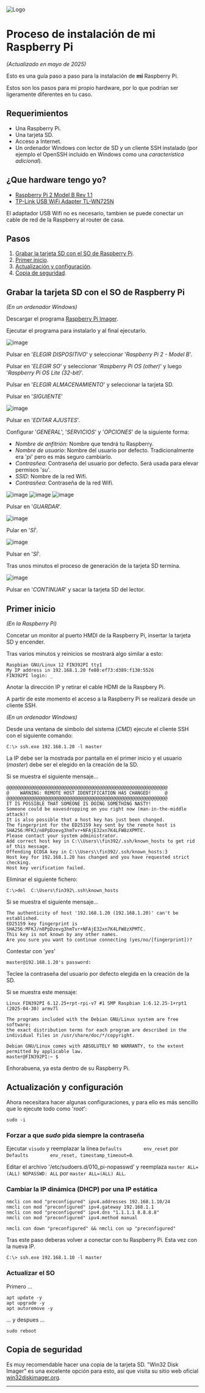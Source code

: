 ![Logo](https://github.com/FIN392/Raspberry/raw/main/Raspberry-Logo.png)

# Proceso de instalación de mi Raspberry Pi
*(Actualizado en mayo de 2025)*

Esto es una guía paso a paso para la instalación de **mi** Raspberry Pi.

Estos son los pasos para mi propio hardware, por lo que podrían ser ligeramente diferentes en tu caso.

## Requerimientos

- Una Raspberry Pi.
- Una tarjeta SD.
- Acceso a Internet.
- Un ordenador Windows con lector de SD y un cliente SSH instalado (por ejemplo el OpenSSH incluido en Windows como una *característica adicional*).

## ¿Que hardware tengo yo?

- [Raspberry Pi 2 Model B Rev 1.1](https://www.raspberrypi.org/products/raspberry-pi-2-model-b/)
- [TP-Link USB WiFi Adapter TL-WN725N](https://www.tp-link.com/us/home-networking/usb-adapter/tl-wn725n/)

El adaptador USB Wifi no es necesario, tambien se puede conectar un cable de red de la Raspberry al router de casa.

## Pasos

1. [Grabar la tarjeta SD con el SO de Raspberry Pi](#sd).
2. [Primer inicio](#startup).
3. [Actualización y configuración](#update).
4. [Copia de seguridad](#backup).

## <a name="sd"></a>Grabar la tarjeta SD con el SO de Raspberry Pi

*(En un ordenador Windows)*

Descargar el programa [Raspberry Pi Imager](https://www.raspberrypi.org/software/).

Ejecutar el programa para instalarlo y al final ejecutarlo.

![image](https://github.com/user-attachments/assets/0b838105-b0f3-4ca7-88e8-67f970ec647d)

Pulsar en '*ELEGIR DISPOSITIVO*' y seleccionar '*Raspberry Pi 2 - Model B*'.

Pulsar en '*ELEGIR SO*' y seleccionar '*Raspberry Pi OS (other)*' y luego '*Raspberry Pi OS Lite (32-bit)*'.

Pulsar en '*ELEGIR ALMACENAMIENTO*' y seleccionar la tarjeta SD.

Pulsar en '*SIGUIENTE*'

![image](https://github.com/user-attachments/assets/74c9a23f-77b3-4ad4-a96e-8477d89f9d75)

Pulsar en '*EDITAR AJUSTES*'.

Configurar '*GENERAL*', '*SERVICIOS*' y '*OPCIONES*' de la siguiente forma:

- *Nombre de anfitrión*: Nombre que tendrá tu Raspberry.
- *Nombre de usuario*: Nombre del usuario por defecto. Tradicionalmente era '*pi*' pero es más seguro cambiarlo.
- *Contrasñea*: Contraseña del usuario por defecto. Será usada para elevar permisos '*su*'.
- *SSID*: Nombre de la red Wifi.
- *Contrasñea*: Contraseña de la red Wifi.

![image](https://github.com/user-attachments/assets/37be67b7-15c7-4d96-9a6e-3e5206457a72)
![image](https://github.com/user-attachments/assets/357e038b-c6a9-4c8f-b581-4dd317207d3f)
![image](https://github.com/user-attachments/assets/3a77cfdf-f0e3-439f-97a3-80b63086fe27)

Pulsar en '*GUARDAR*'.

![image](https://github.com/user-attachments/assets/3c3186d8-9870-4b16-abef-a61ca13fe465)

Pular en '*SÍ*'.

![image](https://github.com/user-attachments/assets/e21b6d1a-9513-4e2b-b23c-3d12a3cebbdb)

Pulsar en '*SÍ*'.

Tras unos minutos el proceso de generación de la tarjeta SD termina.

![image](https://github.com/user-attachments/assets/409ea692-c2f3-4ac5-86e1-db9cfb3f11b9)

Pulsar en '*CONTINUAR*' y sacar la tarjeta SD del lector.

## <a name="startup"></a>Primer inicio

*(En la Raspberry Pi)*

Concetar un monitor al puerto HMDI de la Raspberry Pi, insertar la tarjeta SD y encender.

Tras varios minutos y reinicios se mostrará algo similar a esto:

```
Raspbian GNU/Linux 12 FIN392PI tty1
My IP address in 192.168.1.20 fe80:ef73:d389:f130:5526
FIN392PI login: _
```

Anotar la dirección IP y retirar el cable HDMI de la Raspbery Pi. 

A partir de este momento el acceso a la Raspberry Pi se realizará desde un cliente SSH.

*(En un ordenador Windows)*

Desde una ventana de símbolo del sistema (*CMD*) ejecute el cliente SSH con el siguiente comando:

```
C:\> ssh.exe 192.168.1.20 -l master
```

La IP debe ser la mostrada por pantalla en el primer inicio y el usuario (*master*) debe ser el elegido en la creación de la SD.

Si se muestra el siguiente mensaje...

``` 
@@@@@@@@@@@@@@@@@@@@@@@@@@@@@@@@@@@@@@@@@@@@@@@@@@@@@@@@@@@
@    WARNING: REMOTE HOST IDENTIFICATION HAS CHANGED!     @
@@@@@@@@@@@@@@@@@@@@@@@@@@@@@@@@@@@@@@@@@@@@@@@@@@@@@@@@@@@
IT IS POSSIBLE THAT SOMEONE IS DOING SOMETHING NASTY!
Someone could be eavesdropping on you right now (man-in-the-middle attack)!
It is also possible that a host key has just been changed.
The fingerprint for the ED25159 key sent by the remote host is
SHA256:MFKJ/n8PpDzevg3hmTvr+NFAjE32xn7K4LFW8zXPMTC.
Please contact your system administrator.
Add correct host key in C:\\Users\\fin392/.ssh/known_hosts to get rid of this message.
Offending ECDSA key in C:\\Users\\fin392/.ssh/known_hosts:3
Host key for 192.168.1.20 has changed and you have requested strict checking.
Host key verification failed.
```

Eliminar el siguiente fichero:

```
C:\>del  C:\Users\fin392\.ssh\known_hosts
```

Si se muestra el siguiente mensaje...

```
The authenticity of host '192.168.1.20 (192.168.1.20)' can't be established.
ED25159 key fingerprint is SHA256:MFKJ/n8PpDzevg3hmTvr+NFAjE32xn7K4LFW8zXPMTC.
This key is not known by any other names.
Are you sure you want to continue connecting (yes/no/[fingerprint])?
```

Contestar con '*yes*'

```master@192.168.1.20's password:```

Teclee la contraseña del usuario por defecto elegida en la creación de la SD.

Si se muestra este mensaje:

```
Linux FIN392PI 6.12.25+rpt-rpi-v7 #1 SMP Raspbian 1:6.12.25-1+rpt1 (2025-04-30) armv7l

The programs included with the Debian GNU/Linux system are free software;
the exact distribution terms for each program are described in the
individual files in /usr/share/doc/*/copyright.

Debian GNU/Linux comes with ABSOLUTELY NO WARRANTY, to the extent
permitted by applicable law.
master@FIN392PI:~ $
```

Enhorabuena, ya esta dentro de su Raspberry Pi.

## <a name="update"></a>Actualización y configuración

Ahora necesitara hacer algunas configuraciones, y para ello es más sencillo que lo ejecute todo como '*root*':

```
sudo -i
```

### Forzar a que *sudo* pida siempre la contraseña

Ejecutar ```visudo``` y reemplazar la línea ```Defaults        env_reset``` por ```Defaults        env_reset, timestamp_timeout=0```.

Editar el archivo '/etc/sudoers.d/010_pi-nopasswd' y reemplaza ```master ALL=(ALL) NOPASSWD: ALL``` por ```master ALL=(ALL) ALL```.

### Cambiar la IP dinámica (DHCP) por una IP estática

```
nmcli con mod "preconfigured" ipv4.addresses 192.168.1.10/24
nmcli con mod "preconfigured" ipv4.gateway 192.168.1.1
nmcli con mod "preconfigured" ipv4.dns "1.1.1.1 8.8.8.8"
nmcli con mod "preconfigured" ipv4.method manual
```

```
nmcli con down "preconfigured" && nmcli con up "preconfigured"
```

Tras este paso deberas volver a conectar con tu Raspberry Pi. Esta vez con la nueva IP.

```
C:\> ssh.exe 192.168.1.10 -l master
```

### Actualizar el SO

Primero ...

```
apt update -y
apt upgrade -y
apt autoremove -y
```
... y despues ...

```
sudo reboot
```

## <a name="backup"></a>Copia de seguridad

Es muy recomendable hacer una copia de la tarjeta SD. "Win32 Disk Imager" es una excelente opción para esto, así que visita su sitio web oficial [win32diskimager.org](https://win32diskimager.org/).

---
